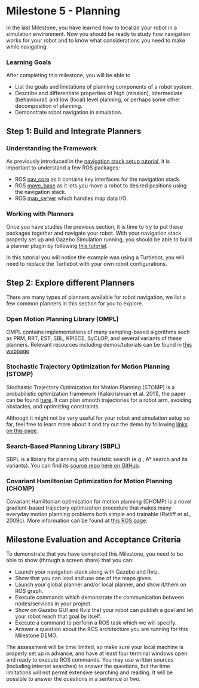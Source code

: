 # Milestone 5 - Planning

In the last Milestone, you have learned how to localize your robot in a simulation environment. Now you should be ready to study how navigation works for your robot and to know what considerations you need to make while navigating. 

### Learning Goals

After completing this milestone, you will be able to

* List the goals and limitations of planning components of a robot system.
* Describe and differentiate properties of high (mission), intermediate (behavioural)  and low (local) level planning, or perhaps some other decomposition of planning.
* Demonstrate robot navigation in simulation.

## Step 1: Build and Integrate Planners

### Understanding the Framework

As previously introduced in the [navigation stack setup tutorial](http://wiki.ros.org/navigation/Tutorials/RobotSetup), it is important to understand a few ROS packages:
* ROS [nav_core](https://wiki.ros.org/nav_core) as it contains key interfaces for the navigation stack.
* ROS [move_base](http://wiki.ros.org/move_base) as it lets you move a robot to desired positions using the navigation stack. 
* ROS [map_server](http://wiki.ros.org/map_server) which handles map data I/O.

### Working with Planners

Once you have studies the previous section, it is time to try to put these packages together and navigate your robot. With your navigation stack properly set up and Gazebo Simulation running, you should be able to build a planner plugin by following [this tutorial](http://wiki.ros.org/navigation/Tutorials/Writing%20A%20Global%20Path%20Planner%20As%20Plugin%20in%20ROS).

In this tutorial you will notice the example was using a Turtlebot, you will need to replace the Turtlebot with your own robot configurations. 


## Step 2: Explore different Planners

There are many types of planners available for robot navigation, we list a few common planners in this section for you to explore.

### Open Motion Planning Library (OMPL)

OMPL contains implementations of many sampling-based algorithms such as PRM, RRT, EST, SBL, KPIECE, SyCLOP, and several variants of these planners. 
Relevant resources including demos/tutorials can be found in [this webpage](http://ompl.kavrakilab.org/)

### Stochastic Trajectory Optimization for Motion Planning (STOMP)

Stochastic Trajectory Optimization for Motion Planning (STOMP) is a probabilistic optimization framework (Kalakrishnan et al. 2011), the paper can be found [here](https://www.researchgate.net/publication/221078155_STOMP_Stochastic_trajectory_optimization_for_motion_planning). It can plan smooth trajectories for a robot arm, avoiding obstacles, and optimizing constraints. 

Although it might not be very useful for your robot and simulation setup so far, feel free to learn more about it and try out the demo by following [links on this page](http://wiki.ros.org/stomp_motion_planner).

### Search-Based Planning Library (SBPL)

SBPL is a library for planning with heuristic search (e.g., A* search and its variants). You can find its [source repo here on GitHub](https://github.com/sbpl/sbpl). 

### Covariant Hamiltonian Optimization for Motion Planning (CHOMP)

Covariant Hamiltonian optimization for motion planning (CHOMP) is a novel gradient-based trajectory optimization procedure that makes many everyday motion planning problems both simple and trainable (Ratliff et al., 2009c). More information can be found at [this ROS page](http://wiki.ros.org/chomp_motion_planner).

## Milestone Evaluation and Acceptance Criteria

To demonstrate that you have completed this Milestone, you need to be able to show (through a screen share) that you can:
* Launch your navigation stack along with Gazebo and Rviz.
* Show that you can load and use one of the maps given. 
* Launch your global planner and/or local planner, and show it/them on ROS graph.
* Execute commands which demonstrate the communication between nodes/services in your project. 
* Show on Gazebo GUI and Rviz that your robot can publish a goal and let your robot reach that goal by itself.
* Execute a command to perform a ROS task which we will specify.
* Answer a question about the ROS architecture you are running for this Milestone DEMO.

The assessment will be time limited, so make sure your local machine is properly set up in advance, and have at least four terminal windows open and ready to execute ROS commands.  You may use written sources (including internet searches) to answer the questions, but the time limitations will not permit extensive searching and reading.  It will be possible to answer the questions in a sentence or two.